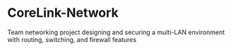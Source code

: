 # CoreLink-Network
Team networking project designing and securing a multi-LAN environment with routing, switching, and firewall features
